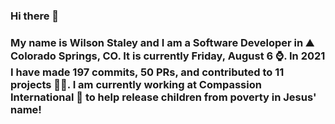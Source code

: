 ### Hi there 👋

### My name is Wilson Staley and I am a Software Developer in ⛰ Colorado Springs, CO.  It is currently Friday, August 6 ⌚. In 2021 I have made 197 commits, 50 PRs, and contributed to 11 projects 👨‍💻. I am currently working at Compassion International 🏢 to help release children from poverty in Jesus' name!